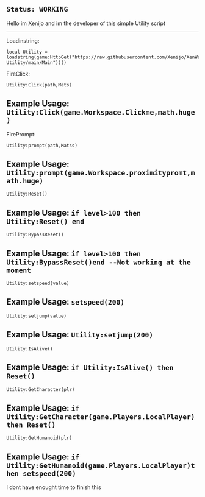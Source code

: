 ```Status: WORKING```
---------
Hello im Xenijo and im the developer of this simple Utility script 


------
Loadinstring:
```
local Utility = loadstring(game:HttpGet("https://raw.githubusercontent.com/Xenijo/XenWare-Utility/main/Main"))()
```

FireClick: 
```
Utility:Click(path,Mats)
```
Example Usage:
```Utility:Click(game.Workspace.Clickme,math.huge)```
-------------
FirePrompt:
```
Utility:prompt(path,Matss)
```
Example Usage:
```Utility:prompt(game.Workspace.proximitypromt,math.huge)```
--------
```
Utility:Reset()
```
Example Usage: ```if level>100 then Utility:Reset() end```
------------
```
Utility:BypassReset()
```
Example Usage: ```if level>100 then Utility:BypassReset()end --Not working at the moment```
----
```
Utility:setspeed(value)
```
Example Usage: ```setspeed(200)```
---------
```
Utility:setjump(value)
```
Example Usage: ```Utility:setjump(200)```
--------
```
Utility:IsAlive()
```
Example Usage: ```if Utility:IsAlive() then Reset()```
---------
```
Utility:GetCharacter(plr)
```
Example Usage: ```if Utility:GetCharacter(game.Players.LocalPlayer)then Reset()```
------
```
Utility:GetHumanoid(plr)
```
Example Usage: ```if Utility:GetHumanoid(game.Players.LocalPlayer)then setspeed(200)```
--------
 I dont have enought time to finish this 
